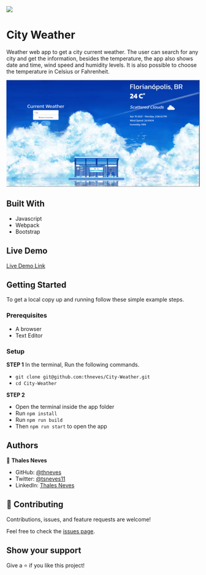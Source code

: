 ![](https://img.shields.io/badge/Microverse-blueviolet)

# City Weather

Weather web app to get a city current weather. The user can search for any city and get the information, besides the temperature, the app
also shows date and time, wind speed and humidity levels. It is also possible to choose the temperature in Celsius or Fahrenheit.

![screenshot](/screenshot.png)

## Built With

- Javascript
- Webpack
- Bootstrap

## Live Demo

[Live Demo Link](https://thneves.github.io/City-Weather/)

## Getting Started

To get a local copy up and running follow these simple example steps.

### Prerequisites

- A browser
- Text Editor

### Setup

**STEP 1**
In the terminal, Run the following commands.

- `git clone git@github.com:thneves/City-Weather.git`
- `cd City-Weather`

**STEP 2**

- Open the terminal inside the app folder
- Run `npm install`
- Run `npm run build`
- Then `npm run start` to open the app

## Authors

👤 **Thales Neves**

- GitHub: [@thneves](https://github.com/thneves)
- Twitter: [@tsneves11](https://twitter.com/tsneves11)
- LinkedIn: [Thales Neves](https://www.linkedin.com/in/thales-neves10/)

## 🤝 Contributing

Contributions, issues, and feature requests are welcome!

Feel free to check the [issues page]((https://github.com/thneves/City-Weather/issues)).

## Show your support

Give a ⭐️ if you like this project!
